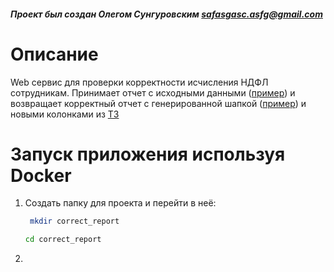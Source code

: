 #### _Проект был создан Олегом Сунгуровским <safasgasc.asfg@gmail.com>_

# Описание

Web сервис для проверки корректности исчисления НДФЛ сотрудникам. Принимает отчет с исходными данными ([пример](task/example_data.xlsx)) и возвращает корректный отчет
с генерированной шапкой ([пример](task/rept_header.xlsx)) и новыми колонками из [ТЗ](task/test_task_text.md)



# Запуск приложения используя Docker

1. Создать папку для проекта и перейти в неё:
   ```bash
    mkdir correct_report
    ```
    ```bash
    cd correct_report
    ```

2. 